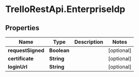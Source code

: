 # TrelloRestApi.EnterpriseIdp

## Properties

Name | Type | Description | Notes
------------ | ------------- | ------------- | -------------
**requestSigned** | **Boolean** |  | [optional] 
**certificate** | **String** |  | [optional] 
**loginUrl** | **String** |  | [optional] 


